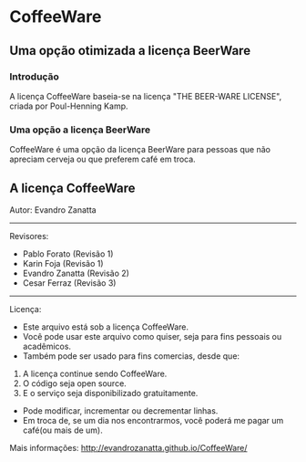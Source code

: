 # **CoffeeWare**
## Uma opção otimizada a licença BeerWare

### Introdução
A licença CoffeeWare baseia-se na licença "THE BEER-WARE LICENSE", criada por Poul-Henning Kamp.

### Uma opção a licença BeerWare
CoffeeWare é uma opção da licença BeerWare para pessoas que não apreciam cerveja ou que preferem café em troca.

## A licença CoffeeWare
Autor:
Evandro Zanatta

***

Revisores:
* Pablo Forato (Revisão 1)
* Karin Foja (Revisão 1)
* Evandro Zanatta (Revisão 2)
* Cesar Ferraz (Revisão 3)

***
Licença:
* Este arquivo está sob a licença CoffeeWare.
* Você pode usar este arquivo como quiser, seja para fins pessoais ou acadêmicos.
* Também pode ser usado para fins comercias, desde que:
 1. A licença continue sendo CoffeeWare.
 2. O código seja open source.
 3. E o serviço seja disponibilizado gratuitamente.

* Pode modificar, incrementar ou decrementar linhas.
* Em troca de, se um dia nos encontrarmos, você poderá me pagar um café(ou mais de um).

Mais informações:
http://evandrozanatta.github.io/CoffeeWare/
